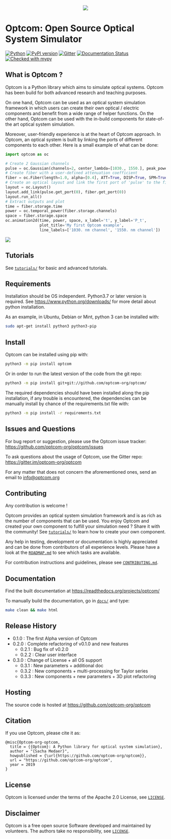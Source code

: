 <div align="center">
  <img src="https://www.github.com/optcom-org/optcom/raw/master/branding/logo/logo_crop.png">
</div>

# Optcom: Open Source Optical System Simulator

[![Python](https://img.shields.io/badge/python-3.7%20%7C%203.8%20%7C%20...-blue)](https://www.python.org/)
[![PyPI version](https://badge.fury.io/py/optcom.svg)](https://badge.fury.io/py/optcom)
[![Gitter](https://badges.gitter.im/optcom-org/optcom.svg)](https://gitter.im/optcom-org/optcom?utm_source=badge&utm_medium=badge&utm_campaign=pr-badge)
[![Documentation Status](https://readthedocs.org/projects/optcom/badge/?version=latest)](https://optcom.readthedocs.io/en/latest/?badge=latest)
[![Checked with mypy](http://www.mypy-lang.org/static/mypy_badge.svg)](http://mypy-lang.org/)

## What is Optcom ?

Optcom is a Python library which aims to simulate optical systems.
Optcom has been build for both advanced research and teaching purposes.

On one hand, Optcom can be used as an optical system simulation
framework in which users can create their own optical / electric
components and benefit from a wide range of helper functions. On the
other hand, Optcom can be used with the in-build components for
state-of-the art optical system simulation.

Moreover, user-friendly experience is at the heart of Optcom approach.
In Optcom, an optical system is built by linking the ports of different
components to each other. Here is a small example of what can be done:

```python
import optcom as oc

# Create 2 Gaussian channels
pulse = oc.Gaussian(channels=2, center_lambda=[1030., 1550.], peak_power=[0.5, 1.0])
# Create fiber with a user-defined attenuation coefficient
fiber = oc.Fiber(length=1.0, alpha=[0.4], ATT=True, DISP=True, SPM=True, save_all=True)
# Create an optical layout and link the first port of 'pulse' to the first port of 'fiber'
layout = oc.Layout()
layout.add_link(pulse.get_port(0), fiber.get_port(0))
layout.run_all()
# Extract outputs and plot
time = fiber.storage.time
power = oc.temporal_power(fiber.storage.channels)
space = fiber.storage.space
oc.animation2d(time, power, space, x_label='t', y_label='P_t',
               plot_title='My first Optcom example',
               line_labels=['1030. nm channel', '1550. nm channel'])
```

![](https://www.github.com/optcom-org/optcom/raw/master/examples/example_anim_readme/example_anim_readme.gif)

## Tutorials

See [`tutorials/`](tutorials) for basic and advanced tutorials.

## Requirements
Installation should be OS independent. Python3.7 or later version is
required. See https://www.python.org/downloads/ for more detail about
python installation.

As an example, in Ubuntu, Debian or Mint, python 3 can be installed
with:

```sh
sudo apt-get install python3 python3-pip
```

## Install
Optcom can be installed using pip with:

```sh
python3 -m pip install optcom
```

Or in order to run the latest version of the code from the git repo:

```sh
python3 -m pip install git+git://github.com/optcom-org/optcom/
```

The required dependencies should have been installed along the pip
installation, if any trouble is encountered, the dependencies can be
manually install by chance of the requirements.txt file with:

```sh
python3 -m pip install -r requirements.txt
```

## Issues and Questions

For bug report or suggestion, please use the Optcom issue tracker:
https://github.com/optcom-org/optcom/issues

To ask questions about the usage of Optcom, use the Gitter repo:
https://gitter.im/optcom-org/optcom

For any matter that does not concern the aforementioned ones, send an
email to info@optcom.org


## Contributing

Any contribution is welcome !

Optcom provides an optical system simulation framework and is as rich
as the number of components that can be used. You enjoy Optcom and
created your own component to fulfill your simulation need ? Share it
with the community!  See [`tutorials/`](tutorials) to learn
how to create your own component.

Any help in testing, development or documentation is highly appreciated
and can be done from contributors of all experience levels. Please have
a look at the [`ROADMAP.md`](ROADMAP.md) to see which tasks are available.

For contribution instructions and guidelines, please see
[`CONTRIBUTING.md`](CONTRIBUTING.md).

## Documentation

Find the built documentation at https://readthedocs.org/projects/optcom/

To manually build the documentation, go in [`docs/`](docs/) and type:
```sh
make clean && make html
```

## Release History

* 0.1.0 : The first Alpha version of Optcom
* 0.2.0 : Complete refactoring of v0.1.0 and new features
  * 0.2.1 : Bug fix of v0.2.0
  * 0.2.2 : Clear user interface
* 0.3.0 : Change of License + all OS support
  * 0.3.1 : New parameters + additional doc
  * 0.3.2 : New components + multi-processing for Taylor series
  * 0.3.3 : New components + new parameters + 3D plot refactoring

## Hosting

The source code is hosted at https://github.com/optcom-org/optcom

## Citation

If you use Optcom, please cite it as:

```
@misc{Optcom-org-optcom,
  title = {{Optcom}: A Python library for optical system simulation},
  author = "{Sacha Medaer}",
  howpublished = {\url{https://github.com/optcom-org/optcom}},
  url = "https://github.com/optcom-org/optcom",
  year = 2019
}
```

## License

Optcom is licensed under the terms of the Apache 2.0 License, see
[`LICENSE`](LICENSE).

## Disclaimer

Optcom is a free open source Software developed and maintained by
volunteers. The authors take no responsibility, see
[`LICENSE`](LICENSE).

<!-- Markdown link & img dfn's -->
